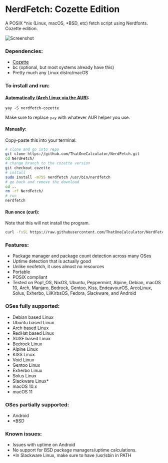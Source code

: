 # NerdFetch: Cozette Edition
 A POSIX \*nix (Linux, macOS, \*BSD, etc) fetch script using Nerdfonts. Cozette edition.

![Screenshot](https://media.discordapp.net/attachments/810799100940255260/859694086374293515/unknown.png)

### Dependencies:

- [Cozette](https://github.com/slavfox/Cozette)
- bc (optional, but most systems already have this)
- Pretty much any Linux distro/macOS

### To install and run:

#### [Automatically (Arch Linux via the AUR)](https://aur.archlinux.org/packages/nerdfetch-cozette/):

```shell
yay -S nerdfetch-cozette
```
Make sure to replace `yay` with whatever AUR helper you use. 

#### Manually:

Copy-paste this into your terminal:

```sh
# clone and go into repo
git clone https://github.com/ThatOneCalculator/NerdFetch.git
cd NerdFetch/
# change branch to the cozette version
git checkout cozette
# install
sudo install -m755 nerdfetch /usr/bin/nerdfetch
# go back and remove the download
cd ..
rm -rf NerdFetch/
# run
nerdfetch
```

#### Run once (curl):

Note that this will not install the program.
```sh
curl -fsSL https://raw.githubusercontent.com/ThatOneCalculator/NerdFetch/cozette/nerdfetch | sh
```

### Features:
- Package manager and package count detection across many OSes
- Uptime detection that is actually good
- Unlike neofetch, it uses almost no resources
- Portable
- POSIX compliant
- Tested on Pop!\_OS, NixOS, Ubuntu, Peppermint, Alpine, Debian, macOS 10, Arch, Manjaro, Bedrock, Gentoo, Kiss, EndeavourOS, ArcoLinux, Solus, Exherbo, LilKirbsOS, Fedora, Slackware, and Android

### OSes fully supported:
- Debian based Linux
- Ubuntu based Linux
- Arch based Linux
- RedHat based Linux
- SUSE based Linux
- Bedrock Linux
- Alpine Linux
- KISS Linux
- Void Linux
- Gentoo Linux
- Exherbo Linux
- Solus Linux
- Slackware Linux*
- macOS 10.x
- macOS 11

### OSes partially supported:
- Android
- \*BSD

### Known issues:
- Issues with uptime on Android
- No support for BSD package managers/uptime calculations.
- \*In Slackware Linux, make sure to have /usr/sbin in PATH

